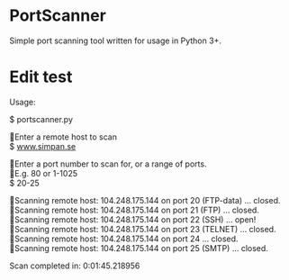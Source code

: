 # PortScanner
Simple port scanning tool written for usage in Python 3+.

# Edit test
  
Usage:  

$ portscanner.py  
  
Enter a remote host to scan  
$ www.simpan.se  
  
Enter a port number to scan for, or a range of ports.  
E.g. 80 or 1-1025  
$ 20-25  
  
Scanning remote host: 104.248.175.144 on port 20 (FTP-data) ... closed.  
Scanning remote host: 104.248.175.144 on port 21 (FTP) ... closed.  
Scanning remote host: 104.248.175.144 on port 22 (SSH) ... open!  
Scanning remote host: 104.248.175.144 on port 23 (TELNET) ... closed.  
Scanning remote host: 104.248.175.144 on port 24 ... closed.  
Scanning remote host: 104.248.175.144 on port 25 (SMTP) ... closed.  
  
Scan completed in: 0:01:45.218956
